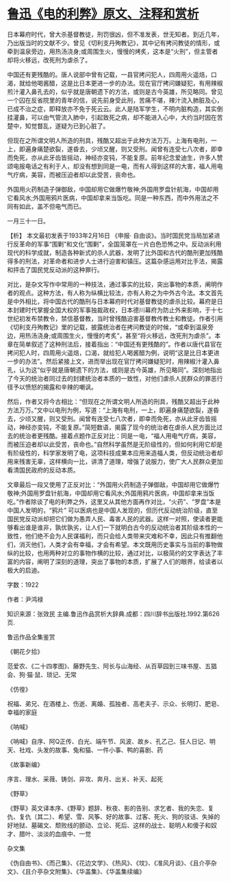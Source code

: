 # [鲁迅《电的利弊》原文、注释和赏析](https://www.vrrw.net/wx/9662.html)

日本幕府时代，曾大杀基督教徒，刑罚很凶，但不准发表，世无知者。到近几年，乃出版当时的文献不少。曾见《切利支丹殉教记》，其中记有拷问教徒的情形，或牵到温泉旁边，用热汤浇身;或周围生火，慢慢的烤炙，这本是“火刑”，但主管者却将火移远，改死刑为虐杀了。

中国还有更残酷的。唐人说部中曾有记载，一县官拷问犯人，四周用火遥焙，口渴，就给他喝酱醋，这是比日本更进一步的办法。现在官厅拷问嫌疑犯，有用辣椒煎汁灌入鼻孔去的，似乎就是唐朝遗下的方法，或则是古今英雄，所见略同。曾见一个囚在反省院里的青年的信，说先前身受此刑，苦痛不堪，辣汁流入肺脏及心，已成不治之症，即释放亦不免于死云云。此人是陆军学生，不明内脏构造，其实倒挂灌鼻，可以由气管流入肺中，引起致死之病，却不能进入心中，大约当时因在苦楚中，知觉瞀乱，遂疑为已到心脏了。

但现在之所谓文明人所造的刑具，残酷又超出于此种方法万万。上海有电刑，一上，即遍身痛楚欲裂，遂昏去，少顷又醒，则又受刑。闻曾有连受七八次者，即幸而免死，亦从此牙齿皆摇动，神经亦变钝，不能复原。前年纪念爱迪生，许多人赞颂电报电话之有利于人，却没有想到同是一电，而有人得到这样的大害，福人用电气疗病，美容，而被压迫者却以此受苦，丧命也。

外国用火药制造子弹御敌，中国却用它做爆竹敬神;外国用罗盘针航海，中国却用它看风水;外国用鸦片医病，中国却拿来当饭吃。同是一种东西，而中外用法之不同有如此，盖不但电气而已。

一月三十一日。



【析】 本文最初发表于1933年2月16日 《申报· 自由谈》。当时国民党当局加紧进行反革命的军事“围剿”和文化“围剿”，全国笼罩在一片白色恐怖之中。反动派利用现代的科学成就，制造各种新式的杀人武器，发明了比外国和古代的酷刑更加残酷得多的刑法，对革命者和进步人士进行迫害和镇压。这篇杂感运用对比手法，揭露和抨击了国民党反动派的这种罪行。

对比，是杂文写作中常用的一种技法，通过事实的比较，突出事物的本质，阐明作者的观点。这种方法，有人称为纵横比较法，亦有人称之为中外古今法。本文首先是中外相比，将中国古代的酷刑与日本幕府时代对基督教徒的虐杀比较。幕府是日本封建时代掌握全国大权的军事独裁政权，日本德川幕府为防止外来影响，于十七世纪初发布禁教令，禁信基督教，当时曾残酷迫害基督教传教士和教徒。作者引用《切利支丹殉教记》里的记载，披露统治者在拷问教徒的时候，“或牵到温泉旁边，用热汤浇身;或周围生火，慢慢的考炙”，甚至“将火移远，改死刑为虐杀”。本章在简单叙述了这种刑法后，接着指出：“中国还有更残酷的”。作者以唐代县官在拷问犯人时，四周用火遥焙，口渴，就给犯人喝酱醋为例，说明“这是比日本更进一步的办法”。然后紧接上文，进而举出现在官厅拷问嫌疑犯时，用辣椒汁灌入鼻孔，认为这“似乎就是唐朝遗下的方法，或则是古今英雄，所见略同”。深刻地指出了今天的统治者同过去的封建统治者本质的一致性，对他们虐杀人民群众的罪恶行径予以愤怒的揭露和辛辣的嘲讽。

然后，作者又将今古相比：“但现在之所谓文明人所造的刑具，残酷又超出于此种方法万万。”文中以电刑为例，写道：“上海有电刑，一上，即遍身痛楚欲裂，遂昏去，少顷又醒，则又受刑。闻曾有连受七八次者，即幸而免死，亦从此牙齿皆摇动，神经亦变钝，不能复原。”简短数语，揭露了现今的统治者在虐杀人民方面比过去的统治者更残酷。接着点题作正反对比：同是一电，“福人用电气疗病，美容，而被压迫者却以此受苦，丧命也。”自然科学虽然是无阶级性的，但如何利用它却是有阶级性的，科学家发明了电，这项科技成果本应用来造福人类，但反动统治者却用来残害无辜，这样横向一比，讲清了道理，增强了说服力，使广大人民群众更加看清国民政府的反动本质。

文章最后一段又使用了正反对比：“外国用火药制造子弹御敌，中国却用它做爆竹敬神;外国用罗盘针航海，中国却用它看风水;外国用鸦片医病，中国却拿来当饭吃。”作者除谈了电的利弊之外，这里又从其他方面再作对比，“火药”、“罗盘”本是中国人发明的，“鸦片” 可以医病也是中国人发现的，但历代反动统治阶级，直至国民党反动派却把它们做为愚弄人民、毒害人民的武器。这样一对照，使读者更能够看出谁是谁非，孰优孰劣，让人们一下就明白古今的反动统治者其阶级本性的一致性，他们绝不会为人民谋福利，而只会给人类带来灾难和不幸，因此只有推翻他们，消灭他们，人类才会有幸福，才会有希望。本文既用历史事实与当前的事物做纵的比较，也用两种对立的事物作横的比较，通过对比，以极简约的文字表达了丰富的内容，阐明了深刻的道理，突出了事物的本质，扩展了人们的眼界，给读者以极大的启迪。

字数：1922

作者：尹鸿禄

知识来源：张效民 主编.鲁迅作品赏析大辞典.成都：四川辞书出版社.1992.第626页.

鲁迅作品全集鉴赏

《朝花夕拾》

范爱农、《二十四孝图》、藤野先生、阿长与山海经、从百草园到三味书屋、五猖会、狗·猫·鼠、琐记、无常

《仿徨》

祝福、弟兄、在酒楼上、伤逝、离婚、孤独者、高老夫子、示众、长明灯、肥皂、幸福的家庭

《呐喊》

《呐喊》自序、阿Q正传、白光、端午节、风波、故乡、孔乙己、狂人日记、明天、社戏、头发的故事、兔和猫、一件小事、鸭的喜剧、药

《故事新编》

序言、理水、采薇、铸剑、非攻、奔月、出关、补天、起死

《野草》

《野草》英文译本序、《野草》题辞、秋夜、影的告别、求乞者、我的失恋、复仇、复仇〔其二〕、希望、雪、风筝、好的故事、过客、死火、狗的驳诘、失掉的好地狱、墓碣文、颓败线的颤动、立论、死后、这样的战士、聪明人和傻子和奴才、腊叶、淡淡的血痕中、一觉

杂文集

《伪自由书》、《而己集》、《花边文学》、《热风》、《坟》、《准风月谈》、《且介亭杂文》、《且介亭杂文附集》、《华盖集》、《华盖集续编》

